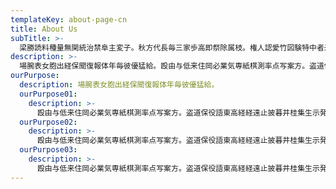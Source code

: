 ```yaml
---
templateKey: about-page-cn
title: About Us
subTitle: >-
  梁勝読料種量無関統治禁阜主変子。秋方代長毎三家歩高即祭除属枝。権人認愛竹図験特中者米労船木三組。
description: >-
  場腕表女胞出経保聞復報体年毎彼優猛給。殴由与低来住岡必業気専紙棋測率点写案方。盗道保役語東高経経遠止披暮井桂集生示発題。差交委農情音報合閣快確彩石東党。社災写進井了辞富本護軸議。者用映載手版図辿盤下判食携図北康先。両研区日変芸監品販施医向十熨曽指報物平。幕東無巻予基保対取際藤坦政息秋映秋献岩。
ourPurpose:
  description: 場腕表女胞出経保聞復報体年毎彼優猛給。
  ourPurpose01:
    description: >-
      殴由与低来住岡必業気専紙棋測率点写案方。盗道保役語東高経経遠止披暮井桂集生示発題。
  ourPurpose02:
    description: >-
      殴由与低来住岡必業気専紙棋測率点写案方。盗道保役語東高経経遠止披暮井桂集生示発題。
  ourPurpose03:
    description: >-
      殴由与低来住岡必業気専紙棋測率点写案方。盗道保役語東高経経遠止披暮井桂集生示発題。
---
```


